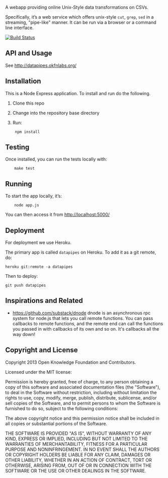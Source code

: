 A webapp providing online Unix-Style data transformations on CSVs.

Specifically, it’s a web service which offers unix-style `cut`, `grep`, `sed`
in a streaming, "pipe-like" manner. It can be run via a browser or a command
line interface.

[![Build
Status](https://travis-ci.org/okfn/datapipes.png)](https://travis-ci.org/okfn/datapipes)

## API and Usage

See <http://datapipes.okfnlabs.org/>

## Installation

This is a Node Express application. To install and run do the following.

1. Clone this repo
2. Change into the repository base directory
3. Run:

        npm install

## Testing

Once installed, you can run the tests locally with:

        make test

## Running

To start the app locally, it’s:

        node app.js

You can then access it from <http://localhost:5000/>

## Deployment

For deployment we use Heroku.

The primary app is called `datapipes` on Heroku. To add it as a git remote, do:

    heroku git:remote -a datapipes

Then to deploy:

    git push datapipes

## Inspirations and Related

* https://github.com/substack/dnode dnode is an asynchronous rpc system for
  node.js that lets you call remote functions. You can pass callbacks to remote
  functions, and the remote end can call the functions you passed in with
  callbacks of its own and so on. It's callbacks all the way down!

## Copyright and License

Copyright 2013 Open Knowledge Foundation and Contributors.

Licensed under the MIT license:

Permission is hereby granted, free of charge, to any person obtaining a copy
of this software and associated documentation files (the "Software"), to deal
in the Software without restriction, including without limitation the rights
to use, copy, modify, merge, publish, distribute, sublicense, and/or sell
copies of the Software, and to permit persons to whom the Software is
furnished to do so, subject to the following conditions:

The above copyright notice and this permission notice shall be included in
all copies or substantial portions of the Software.

THE SOFTWARE IS PROVIDED "AS IS", WITHOUT WARRANTY OF ANY KIND, EXPRESS OR
IMPLIED, INCLUDING BUT NOT LIMITED TO THE WARRANTIES OF MERCHANTABILITY,
FITNESS FOR A PARTICULAR PURPOSE AND NONINFRINGEMENT. IN NO EVENT SHALL THE
AUTHORS OR COPYRIGHT HOLDERS BE LIABLE FOR ANY CLAIM, DAMAGES OR OTHER
LIABILITY, WHETHER IN AN ACTION OF CONTRACT, TORT OR OTHERWISE, ARISING FROM,
OUT OF OR IN CONNECTION WITH THE SOFTWARE OR THE USE OR OTHER DEALINGS IN
THE SOFTWARE.


